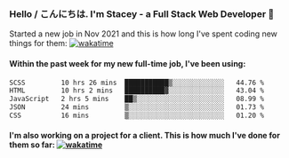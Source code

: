 ### Hello / こんにちは. I'm Stacey - a Full Stack Web Developer 👋

Started a new job in Nov 2021 and this is how long I've spent coding new things for them: [![wakatime](https://wakatime.com/badge/user/86082ce1-bca4-4a02-a7a3-c2242e42ac7a/project/12b01edb-1cc9-44e6-b4ef-181fde524dc6.svg)](https://wakatime.com/badge/user/86082ce1-bca4-4a02-a7a3-c2242e42ac7a/project/12b01edb-1cc9-44e6-b4ef-181fde524dc6)

#### Within the past week for my new full-time job, I've been using:
<!--START_SECTION:waka-->

```txt
SCSS         10 hrs 26 mins  ███████████▒░░░░░░░░░░░░░   44.76 %
HTML         10 hrs 2 mins   ██████████▓░░░░░░░░░░░░░░   43.04 %
JavaScript   2 hrs 5 mins    ██▒░░░░░░░░░░░░░░░░░░░░░░   08.99 %
JSON         24 mins         ▒░░░░░░░░░░░░░░░░░░░░░░░░   01.73 %
CSS          16 mins         ▒░░░░░░░░░░░░░░░░░░░░░░░░   01.20 %
```

<!--END_SECTION:waka-->

#### I'm also working on a project for a client. This is how much I've done for them so far: [![wakatime](https://wakatime.com/badge/user/8ee03c5d-7d98-49f4-8d0f-1a6ade1c9e19/project/5bc43805-de54-41d6-a7b7-44e5a8ecc477.svg)](https://wakatime.com/badge/user/8ee03c5d-7d98-49f4-8d0f-1a6ade1c9e19/project/5bc43805-de54-41d6-a7b7-44e5a8ecc477)
